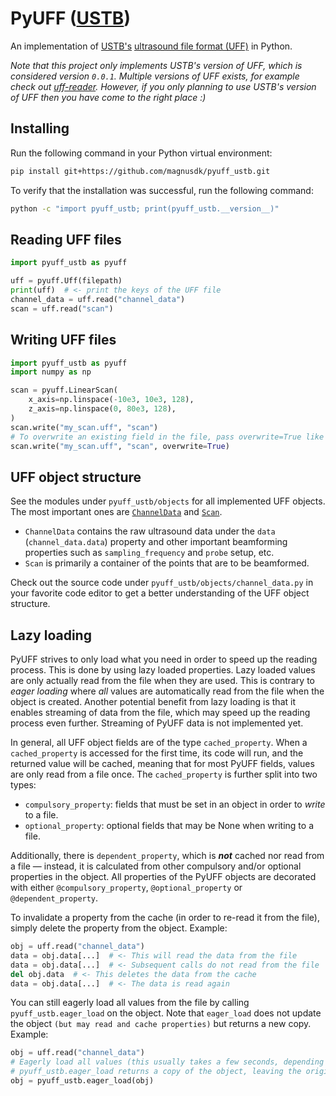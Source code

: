 # PyUFF ([USTB](https://www.ustb.no/))
An implementation of [USTB's](https://www.ustb.no/) [ultrasound file format (UFF)](https://www.ustb.no/examples/uff/) in Python.

_Note that this project only implements USTB's version of UFF, which is considered version `0.0.1`. Multiple versions of UFF exists, for example check out [uff-reader](https://github.com/waltsims/uff-reader). However, if you only planning to use USTB's version of UFF then you have come to the right place :)_

## Installing
Run the following command in your Python virtual environment:
```bash
pip install git+https://github.com/magnusdk/pyuff_ustb.git
```
To verify that the installation was successful, run the following command:
```bash
python -c "import pyuff_ustb; print(pyuff_ustb.__version__)"
```

## Reading UFF files
```python
import pyuff_ustb as pyuff

uff = pyuff.Uff(filepath)
print(uff)  # <- print the keys of the UFF file
channel_data = uff.read("channel_data")
scan = uff.read("scan")
```

## Writing UFF files
```python
import pyuff_ustb as pyuff
import numpy as np

scan = pyuff.LinearScan(
    x_axis=np.linspace(-10e3, 10e3, 128),
    z_axis=np.linspace(0, 80e3, 128),
)
scan.write("my_scan.uff", "scan")
# To overwrite an existing field in the file, pass overwrite=True like so:
scan.write("my_scan.uff", "scan", overwrite=True)
```

## UFF object structure
See the modules under `pyuff_ustb/objects` for all implemented UFF objects. The most important ones are [`ChannelData`](pyuff_ustb/objects/channel_data.py) and [`Scan`](pyuff_ustb/objects/scan.py).

- `ChannelData` contains the raw ultrasound data under the `data` (`channel_data.data`) property and other important beamforming properties such as `sampling_frequency` and `probe` setup, etc.
- `Scan` is primarily a container of the points that are to be beamformed.

Check out the source code under `pyuff_ustb/objects/channel_data.py` in your favorite code editor to get a better understanding of the UFF object structure.

## Lazy loading
PyUFF strives to only load what you need in order to speed up the reading process. This is done by using lazy loaded properties. Lazy loaded values are only actually read from the file when they are used. This is contrary to _eager loading_ where _all_ values are automatically read from the file when the object is created. Another potential benefit from lazy loading is that it enables streaming of data from the file, which may speed up the reading process even further. Streaming of PyUFF data is not implemented yet.

In general, all UFF object fields are of the type `cached_property`. When a `cached_property` is accessed for the first time, its code will run, and the returned value will be cached, meaning that for most PyUFF fields, values are only read from a file once. The `cached_property` is further split into two types:

- `compulsory_property`: fields that must be set in an object in order to _write_ to a file.
- `optional_property`: optional fields that may be None when writing to a file.

Additionally, there is `dependent_property`, which is **_not_** cached nor read from a file — instead, it is calculated from other compulsory and/or optional properties in the object. All properties of the PyUFF objects are decorated with either `@compulsory_property`, `@optional_property` or `@dependent_property`.

To invalidate a property from the cache (in order to re-read it from the file), simply delete the property from the object. Example:
```python
obj = uff.read("channel_data")
data = obj.data[...]  # <- This will read the data from the file
data = obj.data[...]  # <- Subsequent calls do not read from the file
del obj.data  # <- This deletes the data from the cache
data = obj.data[...]  # <- The data is read again
```

You can still eagerly load all values from the file by calling `pyuff_ustb.eager_load` on the object. Note that `eager_load` does not update the object `(but may read and cache properties)` but returns a new copy. Example:
```python
obj = uff.read("channel_data")
# Eagerly load all values (this usually takes a few seconds, depending on the file size)
# pyuff_ustb.eager_load returns a copy of the object, leaving the original unchanged (though perhaps with cached properties).
obj = pyuff_ustb.eager_load(obj)
```
